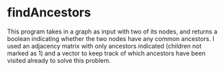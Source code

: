 # findAncestors
This program takes in a graph as input with two of its nodes, and returns a boolean indicating whether the two nodes have any common ancestors. I used an adjacency matrix with only ancestors indicated (children not marked as 1) and a vector to keep track of which ancestors have been visited already to solve this problem.
